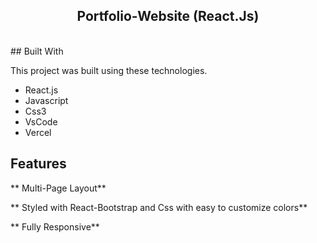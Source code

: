<h2 align="center">
  Portfolio-Website (React.Js) <br/>
</h2>
<div align="center">
</div>

<br/>
## Built With

This project was built using these technologies.

- React.js
- Javascript
- Css3
- VsCode
- Vercel

## Features

** Multi-Page Layout**

** Styled with React-Bootstrap and Css with easy to customize colors**

** Fully Responsive**

